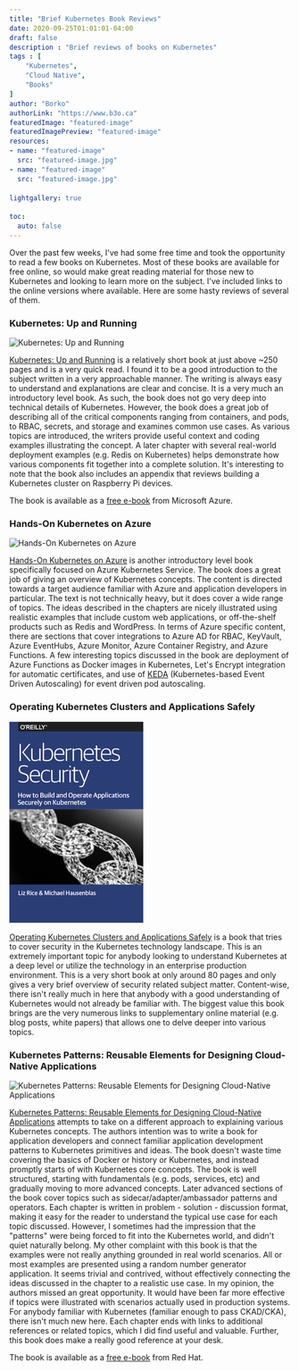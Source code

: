 ```yaml
---
title: "Brief Kubernetes Book Reviews"
date: 2020-09-25T01:01:01-04:00
draft: false
description : "Brief reviews of books on Kubernetes"
tags : [
    "Kubernetes",
    "Cloud Native",
    "Books"
]
author: "Borko"
authorLink: "https://www.b3o.ca"
featuredImage: "featured-image"
featuredImagePreview: "featured-image"
resources:
- name: "featured-image"
  src: "featured-image.jpg"
- name: "featured-image"
  src: "featured-image.jpg"

lightgallery: true

toc:
  auto: false
---
```


Over the past few weeks, I've had some free time and took the opportunity to read a few books on Kubernetes.  Most of these books are available for free online, so would make great reading material for those new to Kubernetes and looking to learn more on the subject. I've included links to the online versions where available. Here are some hasty reviews of several of them.

### Kubernetes: Up and Running

![Kubernetes: Up and Running](https://azurecomcdn.azureedge.net/cvt-e561e6347ec7a916f0133636b9825bfaf0069a634d60d51e37f60a774b2bcc74/mediahandler/files/resourcefiles/kubernetes-up-and-running/kubernetes-up-and-running-2.png)

[Kubernetes: Up and Running](https://www.oreilly.com/library/view/kubernetes-up-and/9781492046523/) is a relatively short book at just above ~250 pages and is a very quick read. I found it to be a good introduction to the subject written in a very approachable manner. The writing is always easy to understand and explanations are clear and concise. It is a very much an introductory level book. As such, the book does not go very deep into technical details of Kubernetes. However, the book does a great job of describing all of the critical components ranging from containers, and pods, to RBAC, secrets, and storage and examines common use cases. As various topics are introduced, the writers provide useful context and coding examples illustrating the concept. A later chapter with several real-world deployment examples (e.g. Redis on Kubernetes) helps demonstrate how various components fit together into a complete solution. It's interesting to note that the book also includes an appendix that reviews building a Kubernetes cluster on Raspberry Pi devices. 

The book is available as a [free e-book](https://azure.microsoft.com/en-us/resources/kubernetes-up-and-running/) from Microsoft Azure.

### Hands-On Kubernetes on Azure

![Hands-On Kubernetes on Azure](https://azurecomcdn.azureedge.net/cvt-e561e6347ec7a916f0133636b9825bfaf0069a634d60d51e37f60a774b2bcc74/mediahandler/files/resourcefiles/get-started-with-kubernetes-on-azure/whitepaper-get-started-with-kubernetes-on-azure.png)

[Hands-On Kubernetes on Azure](https://azure.microsoft.com/en-us/resources/get-started-with-kubernetes-on-azure/) is another introductory level book specifically focused on Azure Kubernetes Service. The book does a great job of giving an overview of Kubernetes concepts. The content is directed towards a target audience familiar with Azure and application developers in particular. The text is not technically heavy, but it does cover a wide range of topics. The ideas described in the chapters are nicely illustrated using realistic examples that include custom web applications, or off-the-shelf products such as Redis and WordPress. In terms of Azure specific content, there are sections that cover integrations to Azure AD for RBAC, KeyVault, Azure EventHubs, Azure Monitor, Azure Container Registry, and Azure Functions. A few interesting topics discussed in the book are deployment of Azure Functions as Docker images in Kubernetes, Let's Encrypt integration for automatic certificates, and use of [KEDA](https://keda.sh/) (Kubernetes-based Event Driven Autoscaling) for event driven pod autoscaling.

### Operating Kubernetes Clusters and Applications Safely

![Operating Kubernetes Clusters and Applications Safely](k8s_security_cover.png)

[Operating Kubernetes Clusters and Applications Safely](https://kubernetes-security.info/) is a book that tries to cover security in the Kubernetes technology landscape. This is an extremely important topic for anybody looking to understand Kubernetes at a deep level or utilize the technology in an enterprise production environment. This is a very short book at only around 80 pages and only gives a very brief overview of security related subject matter. Content-wise, there isn't really much in here that anybody with a good understanding of Kubernetes would not already be familiar with. The biggest value this book brings are the very numerous links to supplementary online material (e.g. blog posts, white papers) that allows one to delve deeper into various topics.

### Kubernetes Patterns: Reusable Elements for Designing Cloud-Native Applications

![Kubernetes Patterns: Reusable Elements for Designing Cloud-Native Applications](https://k8spatterns.io/images/cover.png) 

[Kubernetes Patterns: Reusable Elements for Designing Cloud-Native Applications](https://k8spatterns.io/) attempts to take on a different approach to explaining various Kubernetes concepts. The authors intention was to write a book for application developers and connect familiar application development patterns to Kubernetes primitives and ideas. The book doesn't waste time covering the basics of Docker or history or Kubernetes, and instead promptly starts of with Kubernetes core concepts. The book is well structured, starting with fundamentals (e.g. pods, services, etc) and gradually moving to more advanced concepts. Later advanced sections of the book cover topics such as sidecar/adapter/ambassador patterns and operators. Each chapter is written in problem - solution - discussion format, making it easy for the reader to understand the typical use case for each topic discussed.  However, I sometimes had the impression that the "patterns" were being forced to fit into the Kubernetes world, and didn't quiet naturally belong. My other complaint with this book is that the examples were not really anything grounded in real world scenarios. All or most examples are presented using a random number generator application. It seems trivial and contrived, without effectively connecting the ideas discussed in the chapter to a realistic use case. In my opinion, the authors missed an great opportunity. It would have been far more effective if topics were illustrated with scenarios actually used in production systems. For anybody familiar with Kubernetes (familiar enough to pass CKAD/CKA), there isn't much new here. Each chapter ends with links to additional references or related topics, which I did find useful and valuable. Further, this book does make a really good reference at your desk.

The book is available as a [free e-book](https://www.redhat.com/en/resources/oreilly-kubernetes-patterns-cloud-native-apps) from Red Hat.
